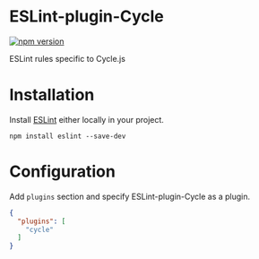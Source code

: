 ESLint-plugin-Cycle
===================

[![npm version](https://badge.fury.io/js/eslint-plugin-cycle.svg)](http://badge.fury.io/js/eslint-plugin-cycle)

ESLint rules specific to Cycle.js

# Installation

Install [ESLint](https://www.github.com/eslint/eslint) either locally in your project.

    npm install eslint --save-dev

# Configuration

Add `plugins` section and specify ESLint-plugin-Cycle as a plugin.

```json
{
  "plugins": [
    "cycle"
  ]
}
```
